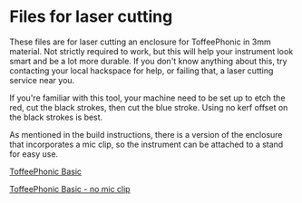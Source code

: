 # Files for laser cutting

These files are for laser cutting an enclosure for ToffeePhonic in 3mm material. Not strictly required to work, but this will help your instrument look smart and be a lot more durable. If you don't know anything about this, try contacting your local hackspace for help, or failing that, a laser cutting service near you.


If you're familiar with this tool, your machine need to be set up to etch the red, cut the black strokes, then cut the blue stroke. Using no kerf offset on the black strokes is best.


As mentioned in the build instructions, there is a version of the enclosure that incorporates a mic clip, so the instrument can be attached to a stand for easy use.

[ToffeePhonic Basic](svg/ToffeePhonic_basic.svg)

[ToffeePhonic Basic - no mic clip](svg/ToffeePhonic_basic_noMicClip.svg)